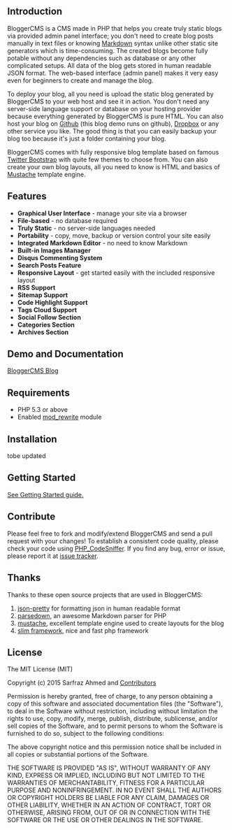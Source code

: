 ## Introduction ##

BloggerCMS is a CMS made in PHP that helps you create truly static blogs via provided admin panel interface; you don't need to create blog posts manually in text files or knowing [Markdown][1] syntax unlike other static site generators which is time-consuming. The created blogs become fully potable without any dependencies such as database or any other complicated setups. All data of the blog gets stored in human readable JSON format. The web-based interface (admin panel) makes it very easy even for beginners to create and manage the blog. 

To deploy your blog, all you need is upload the static blog generated by BloggerCMS to your web host and see it in action. You don't need any server-side language support or database on your hosting provider because everything generated by BloggerCMS is pure HTML. You can also host your blog on [Github][2] (this blog demo runs on github), [Dropbox][3] or any other service you like. The good thing is that you can easily backup your blog too because it's just a folder containing your blog. 

BloggerCMS comes with fully responsive blog template based on famous [Twitter Bootstrap][4] with quite few themes to choose from. You can also create your own blog layouts, all you need to know is HTML and basics of [Mustache][5] template engine.

## Features ##

 - **Graphical User Interface** - manage your site via a browser
 - **File-based** - no database required
 - **Truly Static** - no server-side languages needed
 - **Portability** - copy, move, backup or version control your site easily
 - **Integrated Markdown Editor** - no need to know Markdown
 - **Built-in Images Manager**
 - **Disqus Commenting System**
 - **Search Posts Feature**
 - **Responsive Layout** - get started easily with the included responsive layout
 - **RSS Support**
 - **Sitemap Support**
 - **Code Highlight Support**
 - **Tags Cloud Support**
 - **Social Follow Section**
 - **Categories Section**
 - **Archives Section**

## Demo and Documentation ##
[BloggerCMS Blog][6]

## Requirements ##

 - PHP 5.3 or above
 - Enabled [mod_rewrite][7] module

## Installation ##

tobe updated

## Getting Started ##

[See Getting Started guide.][8]

## Contribute ##

Please feel free to fork and modify/extend BloggerCMS and send a pull request with your changes! To establish a consistent code quality, please check your code using [PHP_CodeSniffer][9]. If you find any bug, error or issue, please report it at [issue tracker][10].

## Thanks ##

Thanks to these open source projects that are used in BloggerCMS:

 1. [json-pretty][11] for formatting json in human readable format
 2. [parsedown][12], an awesome Markdown parser for PHP
 3. [mustache][13], excellent template engine used to create layouts for the blog
 4. [slim framework][14], nice and fast php framework

## License ##

The MIT License (MIT)

Copyright (c) 2015 Sarfraz Ahmed  and [Contributors][15]

Permission is hereby granted, free of charge, to any person obtaining a copy
of this software and associated documentation files (the "Software"), to deal
in the Software without restriction, including without limitation the rights
to use, copy, modify, merge, publish, distribute, sublicense, and/or sell
copies of the Software, and to permit persons to whom the Software is
furnished to do so, subject to the following conditions:

The above copyright notice and this permission notice shall be included in all
copies or substantial portions of the Software.

THE SOFTWARE IS PROVIDED "AS IS", WITHOUT WARRANTY OF ANY KIND, EXPRESS OR
IMPLIED, INCLUDING BUT NOT LIMITED TO THE WARRANTIES OF MERCHANTABILITY,
FITNESS FOR A PARTICULAR PURPOSE AND NONINFRINGEMENT. IN NO EVENT SHALL THE
AUTHORS OR COPYRIGHT HOLDERS BE LIABLE FOR ANY CLAIM, DAMAGES OR OTHER
LIABILITY, WHETHER IN AN ACTION OF CONTRACT, TORT OR OTHERWISE, ARISING FROM,
OUT OF OR IN CONNECTION WITH THE SOFTWARE OR THE USE OR OTHER DEALINGS IN THE
SOFTWARE.


  [1]: http://en.wikipedia.org/wiki/Markdown
  [2]: https://pages.github.com/
  [3]: http://www.dropboxwiki.com/tips-and-tricks/host-websites-with-dropbox
  [4]: http://getbootstrap.com/
  [5]: https://mustache.github.io/
  [6]: https://codeinphp.github.io/bloggercms-demo/
  [7]: http://httpd.apache.org/docs/current/mod/mod_rewrite.html
  [8]: https://codeinphp.github.io/bloggercms-demo/post/getting-started-with-bloggercms.html
  [9]: https://github.com/squizlabs/PHP_CodeSniffer
  [10]: https://github.com/sarfraznawaz2005/BloggerCMS/issues
  [11]: https://github.com/camspiers/json-pretty
  [12]: http://parsedown.org/
  [13]: https://mustache.github.io/
  [14]: http://www.slimframework.com/
  [15]: https://github.com/sarfraznawaz2005/BloggerCMS/graphs/contributors
